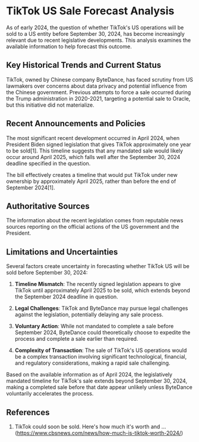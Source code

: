 # TikTok US Sale Forecast Analysis

As of early 2024, the question of whether TikTok's US operations will be sold to a US entity before September 30, 2024, has become increasingly relevant due to recent legislative developments. This analysis examines the available information to help forecast this outcome.

## Key Historical Trends and Current Status

TikTok, owned by Chinese company ByteDance, has faced scrutiny from US lawmakers over concerns about data privacy and potential influence from the Chinese government. Previous attempts to force a sale occurred during the Trump administration in 2020-2021, targeting a potential sale to Oracle, but this initiative did not materialize.

## Recent Announcements and Policies

The most significant recent development occurred in April 2024, when President Biden signed legislation that gives TikTok approximately one year to be sold[1]. This timeline suggests that any mandated sale would likely occur around April 2025, which falls well after the September 30, 2024 deadline specified in the question.

The bill effectively creates a timeline that would put TikTok under new ownership by approximately April 2025, rather than before the end of September 2024[1].

## Authoritative Sources

The information about the recent legislation comes from reputable news sources reporting on the official actions of the US government and the President.

## Limitations and Uncertainties

Several factors create uncertainty in forecasting whether TikTok US will be sold before September 30, 2024:

1. **Timeline Mismatch**: The recently signed legislation appears to give TikTok until approximately April 2025 to be sold, which extends beyond the September 2024 deadline in question.

2. **Legal Challenges**: TikTok and ByteDance may pursue legal challenges against the legislation, potentially delaying any sale process.

3. **Voluntary Action**: While not mandated to complete a sale before September 2024, ByteDance could theoretically choose to expedite the process and complete a sale earlier than required.

4. **Complexity of Transaction**: The sale of TikTok's US operations would be a complex transaction involving significant technological, financial, and regulatory considerations, making a rapid sale challenging.

Based on the available information as of April 2024, the legislatively mandated timeline for TikTok's sale extends beyond September 30, 2024, making a completed sale before that date appear unlikely unless ByteDance voluntarily accelerates the process.

## References

1. TikTok could soon be sold. Here's how much it's worth and ... (https://www.cbsnews.com/news/how-much-is-tiktok-worth-2024/)